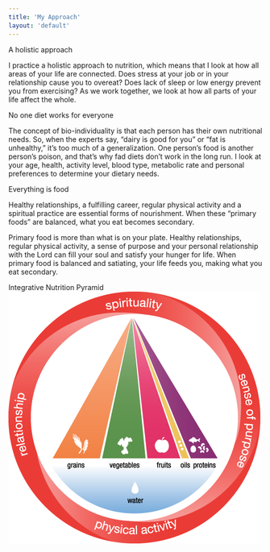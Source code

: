 ```yaml
---
title: 'My Approach'
layout: 'default'
---
```

A holistic approach  

I practice a holistic approach to nutrition, which means that I look at how all areas of your life are connected. Does stress at your job or in your relationship cause you to overeat? Does lack of sleep or low energy prevent you from exercising? As we work together, we look at how all parts of your life affect the whole. 

No one diet works for everyone  

The concept of bio-individuality is that each person has their own nutritional needs. So, when the experts say, “dairy is good for you” or “fat is unhealthy,” it’s too much of a generalization. One person’s food is another person’s poison, and that’s why fad diets don’t work in the long run. I look at your age, health, activity level, blood type, metabolic rate and personal preferences to determine your dietary needs. 

Everything is food  

Healthy relationships, a fulfilling career, regular physical activity and a spiritual practice are essential forms of nourishment. When these “primary foods” are balanced, what you eat becomes secondary.

Primary food is more than what is on your plate. Healthy relationships, regular physical activity, a sense of purpose and your personal relationship with the Lord can fill your soul and satisfy your hunger for life. When primary food is balanced and satiating, your life feeds you, making what you eat secondary.

Integrative Nutrition Pyramid
![Integrative Nutrition Pyramid Chart](/images/chart.jpg "Pyramid")